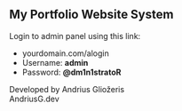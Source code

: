 ## My Portfolio Website System

Login to admin panel using this link:  
- yourdomain.com/alogin  
- Username: **admin**  
- Password: **@dm1n1stratoR**  
  
Developed by Andrius Gliožeris  
AndriusG.dev

